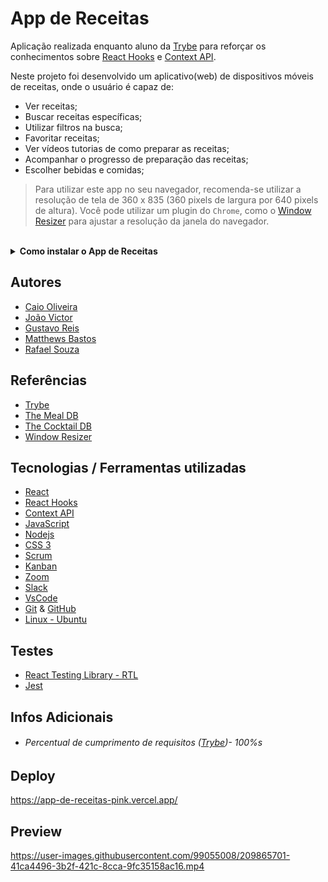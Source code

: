 # App de Receitas

Aplicação realizada enquanto aluno da [Trybe](https://www.betrybe.com/) para reforçar os conhecimentos sobre [React Hooks](https://pt-br.reactjs.org/docs/hooks-intro.html) e [Context API](https://reactjs.org/docs/context.html).

Neste projeto foi desenvolvido um aplicativo(web) de dispositivos móveis de receitas, onde o usuário é capaz de:

- Ver receitas;
- Buscar receitas específicas;
- Utilizar filtros na busca;
- Favoritar receitas;
- Ver vídeos tutorias de como preparar as receitas;
- Acompanhar o progresso de preparação das receitas;
- Escolher bebidas e comidas;

> Para utilizar este app no seu navegador, recomenda-se utilizar a resolução de tela de 360 x 835 (360 pixels de largura por 640 pixels de altura).
> Você pode utilizar um plugin do `Chrome`, como o [Window Resizer](https://chrome.google.com/webstore/detail/window-resizer/kkelicaakdanhinjdeammmilcgefonfh?hl=en) para ajustar a resolução da janela do navegador.

<br>

<details>
  <summary><strong>Como instalar o App de Receitas</strong></summary><br />

## Instalação 

<br>

- Clone o repositório `git@github.com:Rafael-Souza-97/app-de-receitas.git`:

```bash
git clone git@github.com:Rafael-Souza-97/app-de-receitas.git
```

<br>

- Entre na pasta do repositório que você acabou de clonar:

```bash
cd app-de-receitas
```

<br>

 - Instale as depëndencias, caso necessário, com `npm install`:

```bash
npm install
```

<hr>

### Scripts

 - Execute a aplicação com  com `npm start`:
  > Executará a aplicação em modo de desenvolvimento.
 
```bash
npm start
```

Abra [http://localhost:3000](http://localhost:3000) no seu navegador para visualiza-lo.

<hr>
<br>

</details>


## Autores

- [Caio Oliveira](https://github.com/CaiooAzevedoo)
- [João Victor](https://github.com/jotavebraga)
- [Gustavo Reis](https://github.com/GustavoRReis?tab=following)
- [Matthews Bastos](https://github.com/majjin)
- [Rafael Souza](https://github.com/Rafael-Souza-97)

## Referências

 - [Trybe](https://www.betrybe.com/)
 - [The Meal DB](https://www.themealdb.com/api.php)
 - [The Cocktail DB](https://www.thecocktaildb.com/api.php)
 - [Window Resizer](https://chrome.google.com/webstore/detail/window-resizer/kkelicaakdanhinjdeammmilcgefonfh?hl=en)

## Tecnologias / Ferramentas utilizadas

- [React](https://pt-br.reactjs.org/)
- [React Hooks](https://pt-br.reactjs.org/docs/hooks-intro.html)
- [Context API](https://reactjs.org/docs/context.html)
- [JavaScript](https://www.javascript.com/)
- [Nodejs](https://nodejs.org/en/)
- [CSS 3](https://www.w3.org/Style/CSS/Overview.en.html)
- [Scrum](https://www.atlassian.com/br/agile/scrum)
- [Kanban](https://www.totvs.com/blog/negocios/kanban/)
- [Zoom](https://zoom.us/)
- [Slack](https://slack.com/intl/pt-br/)
- [VsCode](https://code.visualstudio.com/)
- [Git](https://git-scm.com/) & [GitHub](https://github.com/)
- [Linux - Ubuntu](https://ubuntu.com/)

## Testes

- [React Testing Library - RTL](https://testing-library.com/docs/react-testing-library/intro/)
- [Jest](https://jestjs.io/pt-BR/)

## Infos Adicionais

- ###### Percentual de cumprimento de requisitos ([Trybe](https://www.betrybe.com/))- 100%s

## Deploy

https://app-de-receitas-pink.vercel.app/

## Preview

https://user-images.githubusercontent.com/99055008/209865701-41ca4496-3b2f-421c-8cca-9fc35158ac16.mp4
